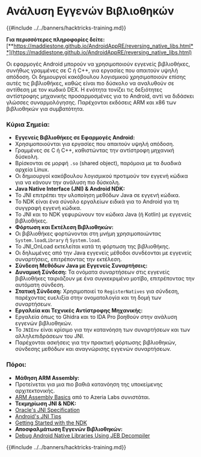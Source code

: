 # Ανάλυση Εγγενών Βιβλιοθηκών

{{#include ../../banners/hacktricks-training.md}}

**Για περισσότερες πληροφορίες δείτε:** [**https://maddiestone.github.io/AndroidAppRE/reversing_native_libs.html**](https://maddiestone.github.io/AndroidAppRE/reversing_native_libs.html)

Οι εφαρμογές Android μπορούν να χρησιμοποιούν εγγενείς βιβλιοθήκες, συνήθως γραμμένες σε C ή C++, για εργασίες που απαιτούν υψηλή απόδοση. Οι δημιουργοί κακόβουλου λογισμικού χρησιμοποιούν επίσης αυτές τις βιβλιοθήκες, καθώς είναι πιο δύσκολο να αναλυθούν σε αντίθεση με τον κωδικό DEX. Η ενότητα τονίζει τις δεξιότητες αντίστροφης μηχανικής προσαρμοσμένες για το Android, αντί να διδάσκει γλώσσες συναρμολόγησης. Παρέχονται εκδόσεις ARM και x86 των βιβλιοθηκών για συμβατότητα.

### Κύρια Σημεία:

- **Εγγενείς Βιβλιοθήκες σε Εφαρμογές Android:**
- Χρησιμοποιούνται για εργασίες που απαιτούν υψηλή απόδοση.
- Γραμμένες σε C ή C++, καθιστώντας την αντίστροφη μηχανική δύσκολη.
- Βρίσκονται σε μορφή `.so` (shared object), παρόμοια με τα δυαδικά αρχεία Linux.
- Οι δημιουργοί κακόβουλου λογισμικού προτιμούν τον εγγενή κώδικα για να κάνουν την ανάλυση πιο δύσκολη.
- **Java Native Interface (JNI) & Android NDK:**
- Το JNI επιτρέπει την υλοποίηση μεθόδων Java σε εγγενή κώδικα.
- Το NDK είναι ένα σύνολο εργαλείων ειδικά για το Android για τη συγγραφή εγγενή κώδικα.
- Το JNI και το NDK γεφυρώνουν τον κώδικα Java (ή Kotlin) με εγγενείς βιβλιοθήκες.
- **Φόρτωση και Εκτέλεση Βιβλιοθηκών:**
- Οι βιβλιοθήκες φορτώνονται στη μνήμη χρησιμοποιώντας `System.loadLibrary` ή `System.load`.
- Το JNI_OnLoad εκτελείται κατά τη φόρτωση της βιβλιοθήκης.
- Οι δηλωμένες από την Java εγγενείς μέθοδοι συνδέονται με εγγενείς συναρτήσεις, επιτρέποντας την εκτέλεση.
- **Σύνδεση Μεθόδων Java με Εγγενείς Συναρτήσεις:**
- **Δυναμική Σύνδεση:** Τα ονόματα συναρτήσεων στις εγγενείς βιβλιοθήκες ταιριάζουν με ένα συγκεκριμένο μοτίβο, επιτρέποντας την αυτόματη σύνδεση.
- **Στατική Σύνδεση:** Χρησιμοποιεί το `RegisterNatives` για σύνδεση, παρέχοντας ευελιξία στην ονοματολογία και τη δομή των συναρτήσεων.
- **Εργαλεία και Τεχνικές Αντίστροφης Μηχανικής:**
- Εργαλεία όπως το Ghidra και το IDA Pro βοηθούν στην ανάλυση εγγενών βιβλιοθηκών.
- Το `JNIEnv` είναι κρίσιμο για την κατανόηση των συναρτήσεων και των αλληλεπιδράσεων του JNI.
- Παρέχονται ασκήσεις για την πρακτική φόρτωσης βιβλιοθηκών, σύνδεσης μεθόδων και αναγνώρισης εγγενών συναρτήσεων.

### Πόροι:

- **Μάθηση ARM Assembly:**
- Προτείνεται για μια πιο βαθιά κατανόηση της υποκείμενης αρχιτεκτονικής.
- [ARM Assembly Basics](https://azeria-labs.com/writing-arm-assembly-part-1/) από το Azeria Labs συνιστάται.
- **Τεκμηρίωση JNI & NDK:**
- [Oracle's JNI Specification](https://docs.oracle.com/javase/7/docs/technotes/guides/jni/spec/jniTOC.html)
- [Android's JNI Tips](https://developer.android.com/training/articles/perf-jni)
- [Getting Started with the NDK](https://developer.android.com/ndk/guides/)
- **Αποσφαλμάτωση Εγγενών Βιβλιοθηκών:**
- [Debug Android Native Libraries Using JEB Decompiler](https://medium.com/@shubhamsonani/how-to-debug-android-native-libraries-using-jeb-decompiler-eec681a22cf3)

{{#include ../../banners/hacktricks-training.md}}

